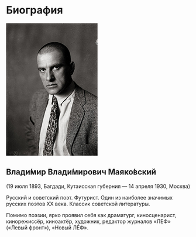 # Биография

![](https://raw.githubusercontent.com/LoginovMaksim/MyBiography/main/Majakovszkij.jpg)

## Влади́мир Влади́мирович Маяко́вский 

(19 июля 1893, Багдади, Кутаисская губерния — 14 апреля 1930, Москва)

Русский и советский поэт. Футурист. Один из наиболее значимых русских поэтов XX века. Классик советской литературы.

Помимо поэзии, ярко проявил себя как драматург, киносценарист, кинорежиссёр, киноактёр, художник, редактор журналов «ЛЕФ» («Левый фронт»), «Новый ЛЕФ». 

